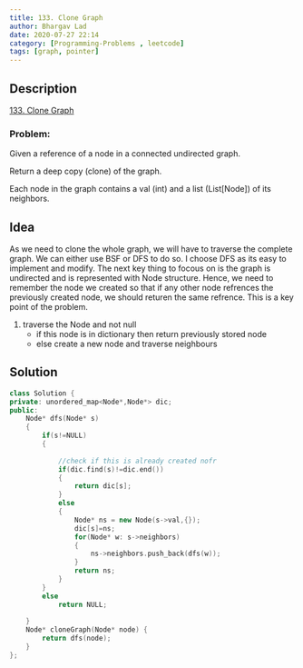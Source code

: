 ```yaml
---
title: 133. Clone Graph 
author: Bhargav Lad 
date: 2020-07-27 22:14
category: [Programming-Problems , leetcode]
tags: [graph, pointer]
---
```


## Description 
[133. Clone Graph](https://leetcode.com/problems/clone-graph/)

### Problem:
Given a reference of a node in a connected undirected graph.

Return a deep copy (clone) of the graph.

Each node in the graph contains a val (int) and a list (List[Node]) of its neighbors.

## Idea

As we need to clone the whole graph, we will have to traverse the complete graph. We can either use BSF or DFS to do so. I choose DFS as its easy to implement and modify. The next key thing to focous on is the graph is undirected and is represented with Node structure. Hence, we need to remember the node we created so that if any other node refrences the previously created node, we should returen the same refrence. This is a key point of the problem.

1. traverse the Node and not null
    * if this node is in dictionary then return previously stored node
    * else create a new node and traverse neighbours

## Solution

```cpp
class Solution {
private: unordered_map<Node*,Node*> dic;
public:
    Node* dfs(Node* s)
    {
        if(s!=NULL)
        {
            
            //check if this is already created nofr
            if(dic.find(s)!=dic.end())
            {
                return dic[s];
            }
            else
            {
                Node* ns = new Node(s->val,{});
                dic[s]=ns;
                for(Node* w: s->neighbors)
                { 
                    ns->neighbors.push_back(dfs(w));
                }
                return ns;
            }
        }
        else
            return NULL;
        
    }
    Node* cloneGraph(Node* node) {
        return dfs(node);
    }
};
```



